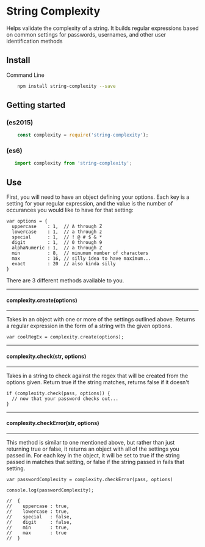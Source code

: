 # String Complexity #

Helps validate the complexity of a string. It builds regular expressions based on common settings for passwords, usernames, and other user identification methods

## Install ##

Command Line

```sh
    npm install string-complexity --save
```

## Getting started

### (es2015)

```js
    const complexity = require('string-complexity');
```

### (es6)
```js
   import complexity from 'string-complexity';
```


## Use ##

First, you will need to have an object defining your options. Each key is a setting for your regular expression, and the value is the number of occurances you would like to have for that setting:

    var options = {
      uppercase    : 1,  // A through Z
      lowercase    : 1,  // a through z
      special      : 1,  // ! @ # $ & *
      digit        : 1,  // 0 through 9
      alphaNumeric : 1,  // a through Z
      min          : 8,  // minumum number of characters
      max          : 16, // silly idea to have maximum...
      exact        : 20  // also kinda silly
    }

There are 3 different methods available to you.

---
#### complexity.create(options)
---

Takes in an object with one or more of the settings outlined above. Returns a regular expression in the form of a string with the given options.

    var coolRegEx = complexity.create(options);

---
#### complexity.check(str, options)
---

Takes in a string to check against the regex that will be created from the options given. Return true if the string matches, returns false if it doesn't

    if (complexity.check(pass, options)) {
      // now that your password checks out...
    }

---
#### complexity.checkError(str, options)
---

This method is similar to one mentioned above, but rather than just returning true or false, it returns an object with all of the settings you passed in. For each key in the object, it will be set to true if the string passed in matches that setting, or false if the string passed in fails that setting.

    var passwordComplexity = complexity.checkError(pass, options)

    console.log(passwordComplexity);

    //  {
    //    uppercase : true,
    //    lowercase : true,
    //    special   : false,
    //    digit     : false,
    //    min       : true,
    //    max       : true
    //  }
